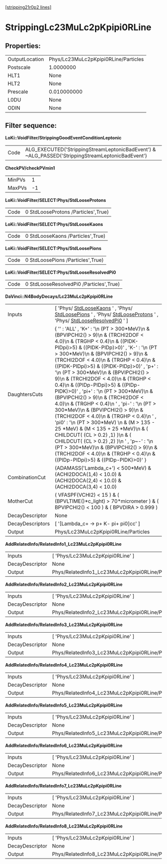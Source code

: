 [[stripping21r0p2 lines]](./stripping21r0p2-leptonic)

# StrippingLc23MuLc2pKpipi0RLine

## Properties:

|                |                                      |
|----------------|--------------------------------------|
| OutputLocation | Phys/Lc23MuLc2pKpipi0RLine/Particles |
| Postscale      | 1.0000000                            |
| HLT1           | None                                 |
| HLT2           | None                                 |
| Prescale       | 0.010000000                          |
| L0DU           | None                                 |
| ODIN           | None                                 |

## Filter sequence:

**LoKi::VoidFilter/StrippingGoodEventConditionLeptonic**

|      |                                                                                                   |
|------|---------------------------------------------------------------------------------------------------|
| Code | ALG_EXECUTED('StrippingStreamLeptonicBadEvent') & \~ALG_PASSED('StrippingStreamLeptonicBadEvent') |

**CheckPV/checkPVmin1**

|        |     |
|--------|-----|
| MinPVs | 1   |
| MaxPVs | -1  |

**LoKi::VoidFilter/SELECT:Phys/StdLooseProtons**

|      |                                     |
|------|-------------------------------------|
| Code | 0 StdLooseProtons /Particles',True) |

**LoKi::VoidFilter/SELECT:Phys/StdLooseKaons**

|      |                                   |
|------|-----------------------------------|
| Code | 0 StdLooseKaons /Particles',True) |

**LoKi::VoidFilter/SELECT:Phys/StdLoosePions**

|      |                                   |
|------|-----------------------------------|
| Code | 0 StdLoosePions /Particles',True) |

**LoKi::VoidFilter/SELECT:Phys/StdLooseResolvedPi0**

|      |                                         |
|------|-----------------------------------------|
| Code | 0 StdLooseResolvedPi0 /Particles',True) |

**DaVinci::N4BodyDecays/Lc23MuLc2pKpipi0RLine**

|                  |                                                                                                                                                                                                                                                                                                                                                                                                                                                                                                                                                                                                                                                                                                                                                                                                                                                                                                                                                        |
|------------------|--------------------------------------------------------------------------------------------------------------------------------------------------------------------------------------------------------------------------------------------------------------------------------------------------------------------------------------------------------------------------------------------------------------------------------------------------------------------------------------------------------------------------------------------------------------------------------------------------------------------------------------------------------------------------------------------------------------------------------------------------------------------------------------------------------------------------------------------------------------------------------------------------------------------------------------------------------|
| Inputs           | [ 'Phys/ [StdLooseKaons](./stripping21r0p2-stdloosekaons) ' , 'Phys/ [StdLoosePions](./stripping21r0p2-stdloosepions) ' , 'Phys/ [StdLooseProtons](./stripping21r0p2-stdlooseprotons) ' , 'Phys/ [StdLooseResolvedPi0](./stripping21r0p2-stdlooseresolvedpi0) ' ]                                                                                                                                                                                                                                                                                                                                                                                                                                                                                                                                                                                                                                                                                    |
| DaughtersCuts    | { '' : 'ALL' , 'K+' : '\n (PT \> 300\*MeV)\n & (BPVIPCHI2() \> 9)\n & (TRCHI2DOF \< 4.0)\n & (TRGHP \< 0.4)\n & ((PIDK-PIDpi)\>5) & ((PIDK-PIDp)\>0)' , 'K-' : '\n (PT \> 300\*MeV)\n & (BPVIPCHI2() \> 9)\n & (TRCHI2DOF \< 4.0)\n & (TRGHP \< 0.4)\n & ((PIDK-PIDpi)\>5) & ((PIDK-PIDp)\>0)' , 'p+' : '\n (PT \> 300\*MeV)\n & (BPVIPCHI2() \> 9)\n & (TRCHI2DOF \< 4.0)\n & (TRGHP \< 0.4)\n & ((PIDp-PIDpi)\>5) & ((PIDp-PIDK)\>0)' , 'pi+' : '\n (PT \> 300\*MeV)\n & (BPVIPCHI2() \> 9)\n & (TRCHI2DOF \< 4.0)\n & (TRGHP \< 0.4)\n ' , 'pi-' : '\n (PT \> 300\*MeV)\n & (BPVIPCHI2() \> 9)\n & (TRCHI2DOF \< 4.0)\n & (TRGHP \< 0.4)\n ' , 'pi0' : '\n (PT \> 300\*MeV) \n & (M \> 135 - 25 \*MeV) & (M \< 135 + 25 \*MeV)\n & ( CHILDCUT( (CL \> 0.2) ,1) )\n & ( CHILDCUT( (CL \> 0.2) ,2) )\n ' , 'p\~-' : '\n (PT \> 300\*MeV)\n & (BPVIPCHI2() \> 9)\n & (TRCHI2DOF \< 4.0)\n & (TRGHP \< 0.4)\n & ((PIDp-PIDpi)\>5) & ((PIDp-PIDK)\>0)' } |
| CombinationCut   | (ADAMASS('Lambda_c+') \< 500\*MeV) & (ACHI2DOCA(1,4) \< 10.0) & (ACHI2DOCA(2,4) \< 10.0) & (ACHI2DOCA(3,4) \< 10.0)                                                                                                                                                                                                                                                                                                                                                                                                                                                                                                                                                                                                                                                                                                                                                                                                                                    |
| MotherCut        | ( VFASPF(VCHI2) \< 15 ) & ( (BPVLTIME()\*c_light) \> 70\*micrometer ) & ( BPVIPCHI2() \< 100 ) & ( BPVDIRA \> 0.999 )                                                                                                                                                                                                                                                                                                                                                                                                                                                                                                                                                                                                                                                                                                                                                                                                                                  |
| DecayDescriptor  | None                                                                                                                                                                                                                                                                                                                                                                                                                                                                                                                                                                                                                                                                                                                                                                                                                                                                                                                                                   |
| DecayDescriptors | [ '[Lambda_c+ -\> p+ K- pi+ pi0]cc' ]                                                                                                                                                                                                                                                                                                                                                                                                                                                                                                                                                                                                                                                                                                                                                                                                                                                                                                              |
| Output           | Phys/Lc23MuLc2pKpipi0RLine/Particles                                                                                                                                                                                                                                                                                                                                                                                                                                                                                                                                                                                                                                                                                                                                                                                                                                                                                                                   |

**AddRelatedInfo/RelatedInfo1_Lc23MuLc2pKpipi0RLine**

|                 |                                                   |
|-----------------|---------------------------------------------------|
| Inputs          | [ 'Phys/Lc23MuLc2pKpipi0RLine' ]                |
| DecayDescriptor | None                                              |
| Output          | Phys/RelatedInfo1_Lc23MuLc2pKpipi0RLine/Particles |

**AddRelatedInfo/RelatedInfo2_Lc23MuLc2pKpipi0RLine**

|                 |                                                   |
|-----------------|---------------------------------------------------|
| Inputs          | [ 'Phys/Lc23MuLc2pKpipi0RLine' ]                |
| DecayDescriptor | None                                              |
| Output          | Phys/RelatedInfo2_Lc23MuLc2pKpipi0RLine/Particles |

**AddRelatedInfo/RelatedInfo3_Lc23MuLc2pKpipi0RLine**

|                 |                                                   |
|-----------------|---------------------------------------------------|
| Inputs          | [ 'Phys/Lc23MuLc2pKpipi0RLine' ]                |
| DecayDescriptor | None                                              |
| Output          | Phys/RelatedInfo3_Lc23MuLc2pKpipi0RLine/Particles |

**AddRelatedInfo/RelatedInfo4_Lc23MuLc2pKpipi0RLine**

|                 |                                                   |
|-----------------|---------------------------------------------------|
| Inputs          | [ 'Phys/Lc23MuLc2pKpipi0RLine' ]                |
| DecayDescriptor | None                                              |
| Output          | Phys/RelatedInfo4_Lc23MuLc2pKpipi0RLine/Particles |

**AddRelatedInfo/RelatedInfo5_Lc23MuLc2pKpipi0RLine**

|                 |                                                   |
|-----------------|---------------------------------------------------|
| Inputs          | [ 'Phys/Lc23MuLc2pKpipi0RLine' ]                |
| DecayDescriptor | None                                              |
| Output          | Phys/RelatedInfo5_Lc23MuLc2pKpipi0RLine/Particles |

**AddRelatedInfo/RelatedInfo6_Lc23MuLc2pKpipi0RLine**

|                 |                                                   |
|-----------------|---------------------------------------------------|
| Inputs          | [ 'Phys/Lc23MuLc2pKpipi0RLine' ]                |
| DecayDescriptor | None                                              |
| Output          | Phys/RelatedInfo6_Lc23MuLc2pKpipi0RLine/Particles |

**AddRelatedInfo/RelatedInfo7_Lc23MuLc2pKpipi0RLine**

|                 |                                                   |
|-----------------|---------------------------------------------------|
| Inputs          | [ 'Phys/Lc23MuLc2pKpipi0RLine' ]                |
| DecayDescriptor | None                                              |
| Output          | Phys/RelatedInfo7_Lc23MuLc2pKpipi0RLine/Particles |

**AddRelatedInfo/RelatedInfo8_Lc23MuLc2pKpipi0RLine**

|                 |                                                   |
|-----------------|---------------------------------------------------|
| Inputs          | [ 'Phys/Lc23MuLc2pKpipi0RLine' ]                |
| DecayDescriptor | None                                              |
| Output          | Phys/RelatedInfo8_Lc23MuLc2pKpipi0RLine/Particles |
